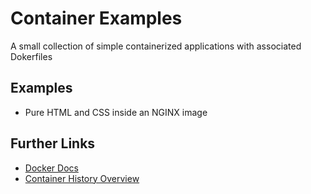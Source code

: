 # Container Examples
A small collection of simple containerized applications with associated Dokerfiles

## Examples
- Pure HTML and CSS inside an NGINX image

## Further Links
- [Docker Docs](https://docs.docker.com/)
- [Container History Overview](https://blog.aquasec.com/a-brief-history-of-containers-from-1970s-chroot-to-docker-2016)